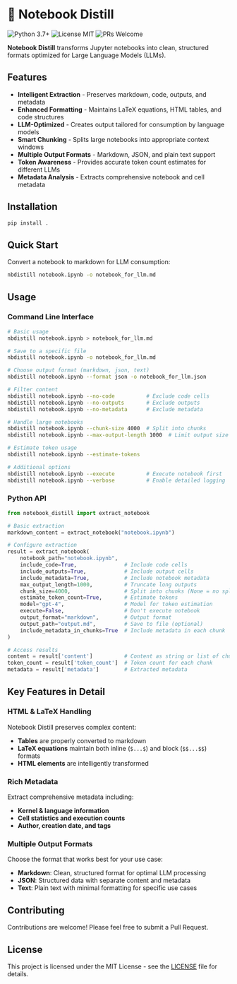# 🧪 Notebook Distill

![Python 3.7+](https://img.shields.io/badge/Python-3.7+-blue.svg)
![License MIT](https://img.shields.io/badge/License-MIT-green.svg)
![PRs Welcome](https://img.shields.io/badge/PRs-welcome-brightgreen.svg)

**Notebook Distill** transforms Jupyter notebooks into clean, structured formats optimized for Large Language Models (LLMs).

## Features

- **Intelligent Extraction** - Preserves markdown, code, outputs, and metadata 
- **Enhanced Formatting** - Maintains LaTeX equations, HTML tables, and code structures
- **LLM-Optimized** - Creates output tailored for consumption by language models
- **Smart Chunking** - Splits large notebooks into appropriate context windows
- **Multiple Output Formats** - Markdown, JSON, and plain text support
- **Token Awareness** - Provides accurate token count estimates for different LLMs
- **Metadata Analysis** - Extracts comprehensive notebook and cell metadata

## Installation

```bash
pip install .
```

## Quick Start

Convert a notebook to markdown for LLM consumption:

```bash
nbdistill notebook.ipynb -o notebook_for_llm.md
```

## Usage

### Command Line Interface

```bash
# Basic usage
nbdistill notebook.ipynb > notebook_for_llm.md

# Save to a specific file
nbdistill notebook.ipynb -o notebook_for_llm.md

# Choose output format (markdown, json, text)
nbdistill notebook.ipynb --format json -o notebook_for_llm.json

# Filter content
nbdistill notebook.ipynb --no-code          # Exclude code cells
nbdistill notebook.ipynb --no-outputs       # Exclude outputs
nbdistill notebook.ipynb --no-metadata      # Exclude metadata

# Handle large notebooks
nbdistill notebook.ipynb --chunk-size 4000  # Split into chunks
nbdistill notebook.ipynb --max-output-length 1000  # Limit output size

# Estimate token usage
nbdistill notebook.ipynb --estimate-tokens

# Additional options
nbdistill notebook.ipynb --execute          # Execute notebook first
nbdistill notebook.ipynb --verbose          # Enable detailed logging
```

### Python API

```python
from notebook_distill import extract_notebook

# Basic extraction
markdown_content = extract_notebook("notebook.ipynb")

# Configure extraction
result = extract_notebook(
    notebook_path="notebook.ipynb",
    include_code=True,               # Include code cells
    include_outputs=True,            # Include output cells
    include_metadata=True,           # Include notebook metadata
    max_output_length=1000,          # Truncate long outputs
    chunk_size=4000,                 # Split into chunks (None = no splitting)
    estimate_token_count=True,       # Estimate tokens
    model="gpt-4",                   # Model for token estimation
    execute=False,                   # Don't execute notebook
    output_format="markdown",        # Output format
    output_path="output.md",         # Save to file (optional)
    include_metadata_in_chunks=True  # Include metadata in each chunk
)

# Access results
content = result['content']          # Content as string or list of chunks
token_count = result['token_count']  # Token count for each chunk
metadata = result['metadata']        # Extracted metadata
```

## Key Features in Detail

### HTML & LaTeX Handling

Notebook Distill preserves complex content:

- **Tables** are properly converted to markdown
- **LaTeX equations** maintain both inline (`$...$`) and block (`$$...$$`) formats
- **HTML elements** are intelligently transformed

### Rich Metadata

Extract comprehensive metadata including:

- **Kernel & language information**
- **Cell statistics and execution counts**
- **Author, creation date, and tags**

### Multiple Output Formats

Choose the format that works best for your use case:

- **Markdown**: Clean, structured format for optimal LLM processing
- **JSON**: Structured data with separate content and metadata
- **Text**: Plain text with minimal formatting for specific use cases

## Contributing

Contributions are welcome! Please feel free to submit a Pull Request.

## License

This project is licensed under the MIT License - see the [LICENSE](LICENSE) file for details.
